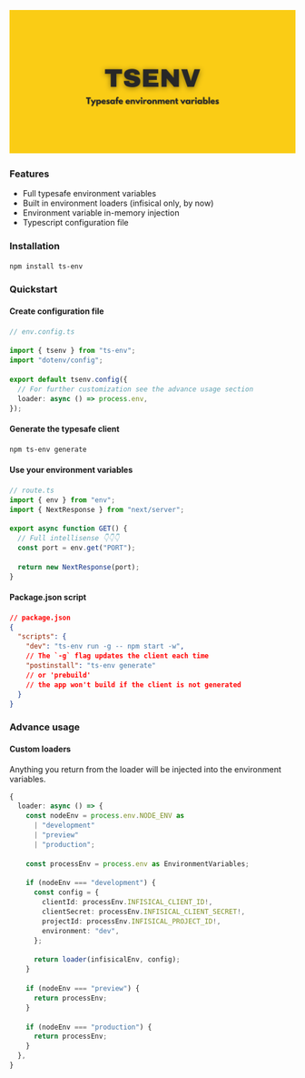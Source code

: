 ![Alt text](./assets/banner.png "Optional title")

### Features

- Full typesafe environment variables
- Built in environment loaders (infisical only, by now)
- Environment variable in-memory injection
- Typescript configuration file

### Installation

```bash
npm install ts-env
```

### Quickstart

#### Create configuration file

```typescript
// env.config.ts

import { tsenv } from "ts-env";
import "dotenv/config";

export default tsenv.config({
  // For further customization see the advance usage section
  loader: async () => process.env,
});
```

#### Generate the typesafe client

```bash
npm ts-env generate
```

#### Use your environment variables

```typescript
// route.ts
import { env } from "env";
import { NextResponse } from "next/server";

export async function GET() {
  // Full intellisense 👇👇👇
  const port = env.get("PORT");

  return new NextResponse(port);
}
```

#### Package.json script

```json
// package.json
{
  "scripts": {
    "dev": "ts-env run -g -- npm start -w",
    // The `-g` flag updates the client each time
    "postinstall": "ts-env generate"
    // or 'prebuild'
    // the app won't build if the client is not generated
  }
}
```

### Advance usage

#### Custom loaders

Anything you return from the loader will be injected into the environment variables.

```typescript
{
  loader: async () => {
    const nodeEnv = process.env.NODE_ENV as
      | "development"
      | "preview"
      | "production";

    const processEnv = process.env as EnvironmentVariables;

    if (nodeEnv === "development") {
      const config = {
        clientId: processEnv.INFISICAL_CLIENT_ID!,
        clientSecret: processEnv.INFISICAL_CLIENT_SECRET!,
        projectId: processEnv.INFISICAL_PROJECT_ID!,
        environment: "dev",
      };

      return loader(infisicalEnv, config);
    }

    if (nodeEnv === "preview") {
      return processEnv;
    }

    if (nodeEnv === "production") {
      return processEnv;
    }
  },
}
```
